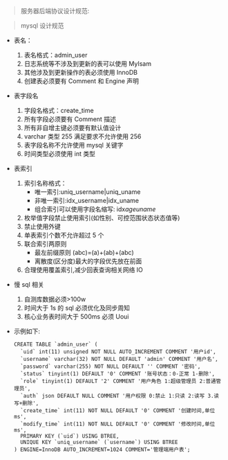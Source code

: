 > 服务器后端协议设计规范:

> mysql 设计规范

- 表名：

  1. 表名格式：admin_user
  2. 日志系统等不涉及到更新的表可以使用 MyIsam
  3. 其他涉及到更新操作的表必须使用 InnoDB
  4. 创建表必须要有 Comment 和 Engine 声明

- 表字段名

  1. 字段名格式：create_time
  2. 所有字段必须要有 Comment 描述
  3. 所有非自增主键必须要有默认值设计
  4. varchar 类型 255 满足要求不允许使用 256
  5. 表字段名称不允许使用 mysql 关键字
  6. 时间类型必须使用 int 类型

- 表索引

  1. 索引名称格式：
     - 唯一索引:uniq_username|uniq_uname
     - 非唯一索引:idx_username|idx_uname
     - 组合索引可以使用字段名缩写: idx*ageuname*
  2. 枚举值字段禁止使用索引(如性别、可控范围状态状态值等)
  3. 禁止使用外键
  4. 单表索引个数不允许超过 5 个
  5. 联合索引两原则
     - 最左前缀原则 (abc)=(a)+(ab)+(abc)
     - 离散度(区分度)最大的字段优先放在前面
  6. 合理使用覆盖索引,减少回表查询相关网络 IO

- 慢 sql 相关

  1. 自测库数据必须>100w
  2. 时间大于 1s 的 sql 必须优化及同步周知
  3. 核心业务表时间大于 500ms 必须 Uoui

- 示例如下:

  ```
  CREATE TABLE `admin_user` (
    `uid` int(11) unsigned NOT NULL AUTO_INCREMENT COMMENT '用户id',
    `username` varchar(32) NOT NULL DEFAULT 'admin' COMMENT '用户名',
    `password` varchar(255) NOT NULL DEFAULT '' COMMENT '密码',
    `status` tinyint(1) DEFAULT '0' COMMENT '账号状态：0-正常 1-删除',
    `role` tinyint(1) DEFAULT '2' COMMENT '用户角色 1:超级管理员 2:普通管理员',
    `auth` json DEFAULT NULL COMMENT '用户权限 0:禁止 1:只读 2:读写 3.读写+删除',
    `create_time` int(11) NOT NULL DEFAULT '0' COMMENT '创建时间,单位ms',
    `modify_time` int(11) NOT NULL DEFAULT '0' COMMENT '修改时间,单位ms',
    PRIMARY KEY (`uid`) USING BTREE,
    UNIQUE KEY `uniq_username` (`username`) USING BTREE
  ) ENGINE=InnoDB AUTO_INCREMENT=1024 COMMENT='管理端用户表';
  ```
